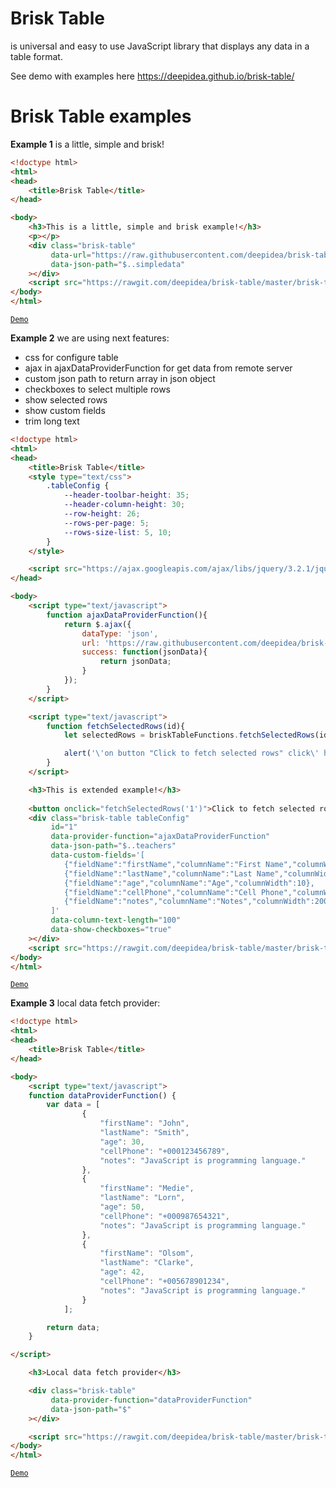 # Brisk Table
is universal and easy to use JavaScript library that displays any data in a table format.

See demo with examples here  https://deepidea.github.io/brisk-table/


# Brisk Table examples

**Example 1** is a little, simple and brisk!

```html
<!doctype html>
<html>
<head>
    <title>Brisk Table</title>
</head>

<body>
    <h3>This is a little, simple and brisk example!</h3>
    <p></p>
    <div class="brisk-table"
         data-url="https://raw.githubusercontent.com/deepidea/brisk-table/master/json-server-db/db.json"
         data-json-path="$..simpledata"
    ></div>
    <script src="https://rawgit.com/deepidea/brisk-table/master/brisk-table.js"></script>
</body>
</html>
```
[`Demo`](https://deepidea.github.io/brisk-table/examples/get-data-from-remote-server.html)

**Example 2** we are using next features:
* css for configure table
* ajax in ajaxDataProviderFunction for get data from remote server
* custom json path to return array in json object
* checkboxes to select multiple rows
* show selected rows
* show custom fields
* trim long text

```html
<!doctype html>
<html>
<head>
    <title>Brisk Table</title>
    <style type="text/css">
        .tableConfig {
            --header-toolbar-height: 35;
            --header-column-height: 30;
            --row-height: 26;
            --rows-per-page: 5;
            --rows-size-list: 5, 10;
        }
    </style>

    <script src="https://ajax.googleapis.com/ajax/libs/jquery/3.2.1/jquery.min.js"></script>
</head>

<body>
    <script type="text/javascript">
        function ajaxDataProviderFunction(){
            return $.ajax({
                dataType: 'json',
                url: 'https://raw.githubusercontent.com/deepidea/brisk-table/master/json-server-db/db.json',
                success: function(jsonData){
                    return jsonData;
                }
            });
        }
    </script>

    <script type="text/javascript">
        function fetchSelectedRows(id){
            let selectedRows = briskTableFunctions.fetchSelectedRows(id);

            alert('\'on button "Click to fetch selected rows" click\' hook result:' + JSON.stringify(selectedRows, null, 4));
        }
    </script>

    <h3>This is extended example!</h3>
    
    <button onclick="fetchSelectedRows('1')">Click to fetch selected rows</button>
    <div class="brisk-table tableConfig"
         id="1"
         data-provider-function="ajaxDataProviderFunction"
         data-json-path="$..teachers"
         data-custom-fields='[
            {"fieldName":"firstName","columnName":"First Name","columnWidth":15},
            {"fieldName":"lastName","columnName":"Last Name","columnWidth":20},
            {"fieldName":"age","columnName":"Age","columnWidth":10},
            {"fieldName":"cellPhone","columnName":"Cell Phone","columnWidth":60},
            {"fieldName":"notes","columnName":"Notes","columnWidth":200}
         ]'
         data-column-text-length="100"
         data-show-checkboxes="true"
    ></div>
    <script src="https://rawgit.com/deepidea/brisk-table/master/brisk-table.js"></script>
</body>
</html>
```
[`Demo`](https://deepidea.github.io/brisk-table/examples/provider-custom_fields-chckboxes-fetch_selected.html)

**Example 3** local data fetch provider:

```html
<!doctype html>
<html>
<head>
    <title>Brisk Table</title>
</head>

<body>
    <script type="text/javascript">
    function dataProviderFunction() {
        var data = [
                {
                    "firstName": "John",
                    "lastName": "Smith",
                    "age": 30,
                    "cellPhone": "+000123456789",
                    "notes": "JavaScript is programming language."
                },
                {
                    "firstName": "Medie",
                    "lastName": "Lorn",
                    "age": 50,
                    "cellPhone": "+000987654321",
                    "notes": "JavaScript is programming language."
                },
                {
                    "firstName": "Olsom",
                    "lastName": "Clarke",
                    "age": 42,
                    "cellPhone": "+005678901234",
                    "notes": "JavaScript is programming language."
                }
            ];

        return data;
    }

</script>

    <h3>Local data fetch provider</h3>

    <div class="brisk-table"
         data-provider-function="dataProviderFunction"
         data-json-path="$"
    ></div>

    <script src="https://rawgit.com/deepidea/brisk-table/master/brisk-table.js"></script>
</body>
</html>
```
[`Demo`](https://deepidea.github.io/brisk-table/examples/local_provider-jsonpath_root-custom_fields.html)